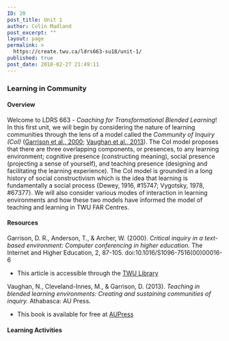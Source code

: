 ```yaml
---
ID: 20
post_title: Unit 1
author: Colin Madland
post_excerpt: ""
layout: page
permalink: >
  https://create.twu.ca/ldrs663-su18/unit-1/
published: true
post_date: 2018-02-27 21:49:11
---
```

### Learning in Community

#### Overview
Welcome to LDRS 663 - _Coaching for Transformational Blended Learning_! In this first unit, we will begin by considering the nature of learning communities through the lens of a model called the _Community of Inquiry (CoI)_ ([Garrison et al., 2000](https://www.sciencedirect.com/science/article/pii/S1096751600000166?); [Vaughan et al., 2013](http://www.aupress.ca/index.php/books/120229)). The CoI model proposes that there are three overlapping components, or presences, to any learning environment; cognitive presence (constructing meaning), social presence (projecting a sense of yourself), and teaching presence (designing and facilitating the learning experience). The CoI model is grounded in a long history of social constructivism which is the idea that learning is fundamentally a social process {Dewey, 1916, #15747; Vygotsky, 1978, #67377}. We will also consider various modes of interaction in learning environments and how these two models have informed the model of teaching and learning in TWU FAR Centres.

#### Resources

Garrison, D. R., Anderson, T., &amp; Archer, W. (2000). _Critical inquiry in a text-based environment: Computer conferencing in higher education._ The Internet and Higher Education, 2, 87-105. doi:10.1016/S1096-7516(00)00016-6
- This article is accessible through the [TWU Library](http://www.twu.ca/library)

Vaughan, N., Cleveland-Innes, M., &amp; Garrison, D. (2013). _Teaching in blended learning environments: Creating and sustaining communities of inquiry._ Athabasca: AU Press.
* This book is available for free at [AUPress](http://www.aupress.ca/index.php/books/120229)

#### Learning Activities

<!--themify_builder_static--><!--/themify_builder_static-->